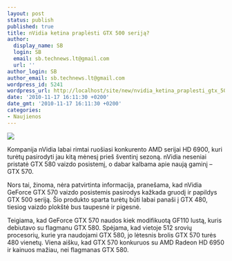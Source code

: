 ```yaml
---
layout: post
status: publish
published: true
title: nVidia ketina praplėsti GTX 500 seriją?
author:
  display_name: SB
  login: SB
  email: sb.technews.lt@gmail.com
  url: ''
author_login: SB
author_email: sb.technews.lt@gmail.com
wordpress_id: 5241
wordpress_url: http://localhost/site/new/nvidia_ketina_praplesti_gtx_500_serija/
date: '2010-11-17 16:11:30 +0200'
date_gmt: '2010-11-17 16:11:30 +0200'
categories:
- Naujienos
---
```

<div class="imgright"><img src="http://t0.gstatic.com/images?q=tbn:m42MX4h7iDoWkM:http://romell17.files.wordpress.com/2009/06/nvidia-logo-2.jpg"  /></div>
<p>Kompanija nVidia labai rimtai ruošiasi konkurento AMD serijai HD 6900, kuri turėtų pasirodyti jau kitą mėnesį prieš šventinį sezoną. nVidia neseniai pristatė GTX 580 vaizdo posistemį, o dabar kalbama apie naują gaminį – GTX 570.</p>
<p>Nors tai, žinoma, nėra patvirtinta informacija, pranešama, kad nVidia GeForce GTX 570 vaizdo posistemis pasirodys kažkada gruodį ir papildys GTX 500 seriją. Šio produkto sparta turėtų būti labai panaši į GTX 480, tiesiog vaizdo plokštė bus taupesnė ir pigesnė.</p>
<p>Teigiama, kad GeForce GTX 570 naudos kiek modifikuotą GF110 lustą, kuris debiutavo su flagmanu GTX 580. Spėjama, kad vietoje 512 srovių procesorių, kurie yra naudojami GTX 580, jo lėtesnis brolis GTX 570 turės 480 vienetų. Viena aišku, kad GTX 570 konkuruos su AMD Radeon HD 6950 ir kainuos mažiau, nei flagmanas GTX 580.<br /></p>
